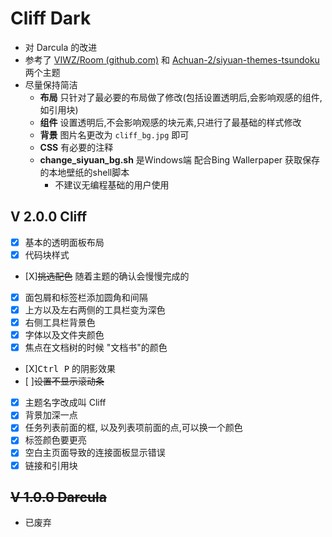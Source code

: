# Cliff Dark

* 对 Darcula 的改进
* 参考了 [VIWZ/Room (github.com)](https://github.com/VIWZ/Room) 和 [Achuan-2/siyuan-themes-tsundoku](https://github.com/Achuan-2/siyuan-themes-tsundoku) 两个主题
* 尽量保持简洁
  * **布局** 只针对了最必要的布局做了修改(包括设置透明后,会影响观感的组件,如引用块)
  * **组件** 设置透明后,不会影响观感的块元素,只进行了最基础的样式修改
  * **背景** 图片名更改为 `cliff_bg.jpg` 即可
  * **CSS** 有必要的注释
  * **change_siyuan_bg.sh** 是Windows端 配合Bing Wallerpaper 获取保存的本地壁纸的shell脚本
	  * 不建议无编程基础的用户使用

## V 2.0.0 Cliff

* [X] 基本的透明面板布局
* [X] 代码块样式
*  [X]~~挑选配色~~ 随着主题的确认会慢慢完成的
* [X] 面包屑和标签栏添加圆角和间隔
* [X] 上方以及左右两侧的工具栏变为深色
* [X] 右侧工具栏背景色
* [X] 字体以及文件夹颜色
* [X] 焦点在文档树的时候 "文档书"的颜色
* [X]<kbd>Ctrl P</kbd> 的阴影效果
* [ ]~~设置不显示滚动条~~
* [X] 主题名字改成叫 Cliff
* [X] 背景加深一点
* [X] 任务列表前面的框, 以及列表项前面的点,可以换一个颜色
* [X] 标签颜色要更亮
* [X] 空白主页面导致的连接面板显示错误
* [X] 链接和引用块

## ~~V 1.0.0 Darcula~~

* 已废弃